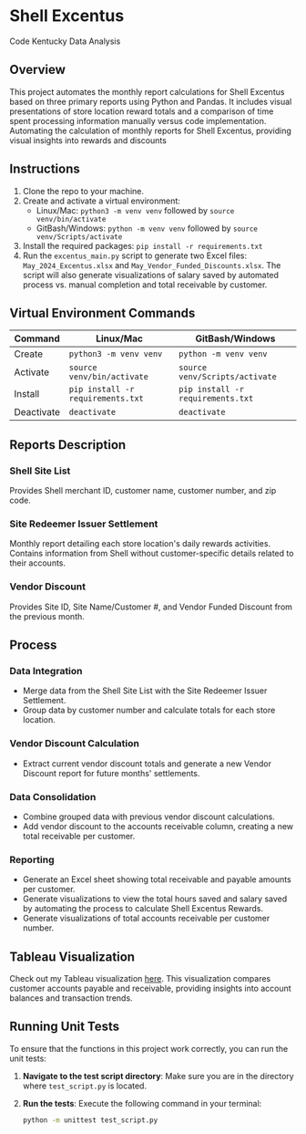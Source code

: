 # Shell Excentus
Code Kentucky Data Analysis

## Overview
This project automates the monthly report calculations for Shell Excentus based on three primary reports using Python and Pandas. It includes visual presentations of store location reward totals and a comparison of time spent processing information manually versus code implementation. Automating the calculation of monthly reports for Shell Excentus, providing visual insights into rewards and discounts

## Instructions
1. Clone the repo to your machine.
2. Create and activate a virtual environment:
   - Linux/Mac: `python3 -m venv venv` followed by `source venv/bin/activate`
   - GitBash/Windows: `python -m venv venv` followed by `source venv/Scripts/activate`
3. Install the required packages: `pip install -r requirements.txt`
4. Run the `excentus_main.py` script to generate two Excel files: `May_2024_Excentus.xlsx` and `May_Vendor_Funded_Discounts.xlsx`. The script will also generate visualizations of salary saved by automated process vs. manual completion and total receivable by customer.

## Virtual Environment Commands
| Command    | Linux/Mac                          | GitBash/Windows                   |
|------------|------------------------------------|-----------------------------------|
| Create     | `python3 -m venv venv`             | `python -m venv venv`             |
| Activate   | `source venv/bin/activate`         | `source venv/Scripts/activate`    |
| Install    | `pip install -r requirements.txt`  | `pip install -r requirements.txt` |
| Deactivate | `deactivate`                       | `deactivate`                      |

## Reports Description

### Shell Site List
Provides Shell merchant ID, customer name, customer number, and zip code.

### Site Redeemer Issuer Settlement
Monthly report detailing each store location's daily rewards activities. Contains information from Shell without customer-specific details related to their accounts.

### Vendor Discount
Provides Site ID, Site Name/Customer #, and Vendor Funded Discount from the previous month.

## Process
### Data Integration
- Merge data from the Shell Site List with the Site Redeemer Issuer Settlement.
- Group data by customer number and calculate totals for each store location.

### Vendor Discount Calculation
- Extract current vendor discount totals and generate a new Vendor Discount report for future months' settlements.

### Data Consolidation
- Combine grouped data with previous vendor discount calculations.
- Add vendor discount to the accounts receivable column, creating a new total receivable per customer.

### Reporting
- Generate an Excel sheet showing total receivable and payable amounts per customer.
- Generate visualizations to view the total hours saved and salary saved by automating the process to calculate Shell Excentus Rewards.
- Generate visualizations of total accounts receivable per customer number.

## Tableau Visualization
Check out my Tableau visualization [here](https://public.tableau.com/views/MayExcentusCustomerAccountsPayablevsReceivable/Sheet1?:language=en-US&publish=yes&:sid=&:redirect=auth&:display_count=n&:origin=viz_share_link). This visualization compares customer accounts payable and receivable, providing insights into account balances and transaction trends.

## Running Unit Tests
To ensure that the functions in this project work correctly, you can run the unit tests:

1. **Navigate to the test script directory**:
   Make sure you are in the directory where `test_script.py` is located.

2. **Run the tests**:
   Execute the following command in your terminal:

   ```bash
   python -m unittest test_script.py
